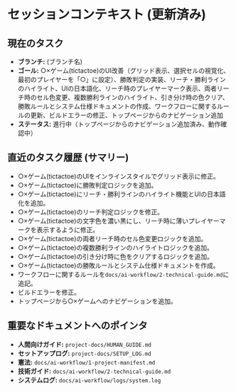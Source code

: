 # セッションコンテキスト (更新済み)

## 現在のタスク
- **ブランチ:** (ブランチ名)
- **ゴール:** ○×ゲーム(tictactoe)のUI改善（グリッド表示、選択セルの視覚化、最初のプレイヤーを「○」に設定）、勝敗判定の実装、リーチ・勝利ラインのハイライト、UIの日本語化、リーチ時のプレイヤーマーク表示、両者リーチ時のセル色変更、複数勝利ラインのハイライト、引き分け時の色クリア、勝敗ルールとシステム仕様ドキュメントの作成、ワークフローに関するルールの更新、ビルドエラーの修正、トップページからのナビゲーション追加
- **ステータス:** 進行中（トップページからのナビゲーション追加済み、動作確認中）

## 直近のタスク履歴 (サマリー)
- ○×ゲーム(tictactoe)のUIをインラインスタイルでグリッド表示に修正。
- ○×ゲーム(tictactoe)に勝敗判定ロジックを追加。
- ○×ゲーム(tictactoe)にリーチ・勝利ラインのハイライト機能とUIの日本語化を追加。
- ○×ゲーム(tictactoe)のリーチ判定ロジックを修正。
- ○×ゲーム(tictactoe)の文字色を濃い黒にし、リーチ時に薄いプレイヤーマークを表示するように修正。
- ○×ゲーム(tictactoe)の両者リーチ時のセル色変更ロジックを追加。
- ○×ゲーム(tictactoe)の複数勝利ラインのハイライトロジックを追加。
- ○×ゲーム(tictactoe)の引き分け時に色をクリアするロジックを追加。
- ○×ゲーム(tictactoe)の勝敗ルールとシステム仕様ドキュメントを作成。
- ワークフローに関するルールを`docs/ai-workflow/2-technical-guide.md`に追記。
- ビルドエラーを修正。
- トップページから○×ゲームへのナビゲーションを追加。

## 重要なドキュメントへのポインタ
- **人間向けガイド:** `project-docs/HUMAN_GUIDE.md`
- **セットアップログ:** `project-docs/SETUP_LOG.md`
- **憲法:** `docs/ai-workflow/1-project-manifest.md`
- **技術ガイド:** `docs/ai-workflow/2-technical-guide.md`
- **システムログ:** `docs/ai-workflow/logs/system.log`
